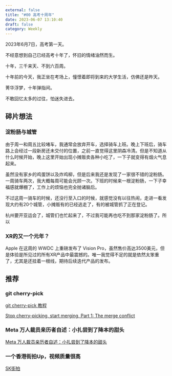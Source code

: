 ```yaml
---
external: false
title: "#00 高考十周年"
date: 2023-06-07 13:10:40
draft: false
category: Weekly
---
```


2023年6月7日，高考第一天。

不经意想到自己已经高考十年了，怀旧的情绪油然而生。

十年，三千来天、不到六百周。

十年前的今天，我正坐在考场上，憧憬着即将到来的大学生活，仿佛还是昨天。

菁华浮梦，十年弹指间。

不敢回忆太多的过往，怕迷失进去。



## 碎片想法

### 淀粉肠与城管

由于周一和周五比较堵车，我通常会放弃开车，选择骑车上班。晚上下班后，骑车路上会经过一段新房还未交付的位置，之前一直觉得这里阴森冷清。但是不知道从什么时候开始，晚上这里开始出现小摊贩卖各种小吃了，一下子就变得有烟火气息起来。

虽然没有家乡的鸡蛋饼以及炸鸡柳，但是后来我还是发现了一家很不错的淀粉肠。一周骑车两次，我大概每周可能会光顾一次。下班的时候来一根淀粉肠，一下子幸福感就爆棚了，工作上的烦恼也完全抛诸脑后。

不过这周一骑车的时候，还没行至入口的时候，就感觉没有以往热闹，走进一看发现大约有20个城管，小摊贩有的已经逃走了，有的被城管抓了正在登记。

杭州要开亚运会了，城管们也忙起来了，不过我可能再也吃不到那家淀粉肠了。所以

### XR的又一个元年？

Apple 在这周的 WWDC 上重磅发布了 Vision Pro，虽然售价高达3500美元，但是体验是所见过的所有XR产品中最震撼的。唯一我觉得不足的就是依然太笨重了，尤其是还挂着一根线，期待后续迭代产品的发布。

## 推荐

###  git cherry-pick

[git cherry-pick 教程](https://www.ruanyifeng.com/blog/2020/04/git-cherry-pick.html)

[Stop cherry-picking, start merging, Part 1: The merge conflict](https://devblogs.microsoft.com/oldnewthing/20180312-00/?p=98215)

### Meta 万人裁员亲历者自述：小扎尝到了降本的甜头

[Meta 万人裁员亲历者自述：小扎尝到了降本的甜头](https://mp.weixin.qq.com/s?__biz=MTMwNDMwODQ0MQ==&mid=2652993470&idx=1&sn=64aa9d810221cbee0021891a50a56e55&chksm=7e540a084923831e33a5ecef142057f087a7ff4c2a32a8ed2cf2e0fd150cb7a7593d4b5a94b9#rd)

### 一个香港街拍Up，视频质量很高
[SK街拍](https://space.bilibili.com/321426861/?spm_id_from=333.999.0.0)